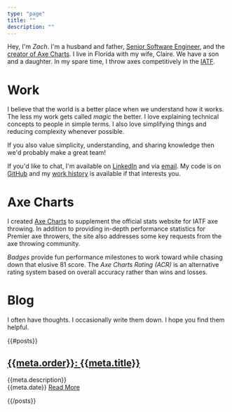 ```yaml
---
type: "page"
title: ""
description: ""
---
```


Hey, I'm *Zach*. I'm a husband and father, [Senior Software Engineer](#work), and the [creator of Axe Charts](#axe-charts). I live in Florida with my wife, Claire. We have a son and a daughter. In my spare time, I throw axes competitively in the [IATF](https://axescores.com/player/1207260).

# Work

I believe that the world is a better place when we understand how it works. The less my work gets called <em>magic</em> the better. I love explaining technical concepts to people in simple terms. I also love simplifying things and reducing complexity whenever possible.

If you also value simplicity, understanding, and sharing knowledge then we'd probably make a great team!

If you'd like to chat, I'm available on [LinkedIn](https://linkedin.com/in/zachary-godfrey) and via [email](mailto:contact@zacharygodfrey.dev). My code is on [GitHub](https://github.com/ZacharyGodfrey) and my [work history](/work) is available if that interests you.

# Axe Charts

I created [Axe Charts](https://axecharts.com) to supplement the official stats website for IATF axe throwing. In addition to providing in-depth performance statistics for Premier axe throwers, the site also addresses some key requests from the axe throwing community.

*Badges* provide fun performance milestones to work toward while chasing down that elusive 81 score. The *Axe Charts Rating (ACR)* is an alternative rating system based on overall accuracy rather than wins and losses.

# Blog

I often have thoughts. I occasionally write them down. I hope you find them helpful.

{{#posts}}

## [{{meta.order}}: {{meta.title}}](/{{{uri}}})

{{meta.description}}\
{{meta.date}} [Read More](/{{{uri}}})

{{/posts}}